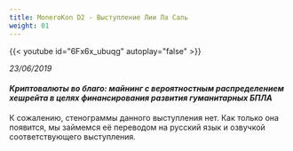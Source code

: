 ```yaml
---
title: MoneroKon D2 - Выступление Лии Ла Саль
weight: 01
---
```


{{< youtube id="6Fx6x_ubuqg" autoplay="false" >}}

*23/06/2019*

#### *Криптовалюты во благо: майнинг с вероятностным распределением хешрейта в целях финансирования развития гуманитарных БПЛА​*

К сожалению, стенограммы данного выступления нет. Как только она появится, мы займемся её переводом на русский язык и озвучкой соответствующего выступления.
